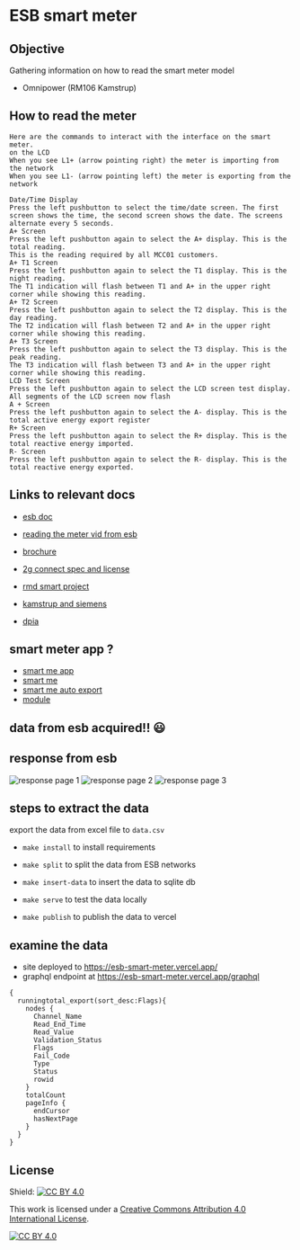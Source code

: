 # ESB smart meter

## Objective 

Gathering information on how to read the smart meter model

- Omnipower (RM106 Kamstrup)

## How to read the meter

```text
Here are the commands to interact with the interface on the smart meter.
on the LCD
When you see L1+ (arrow pointing right) the meter is importing from the network
When you see L1- (arrow pointing left) the meter is exporting from the network

Date/Time Display
Press the left pushbutton to select the time/date screen. The first screen shows the time, the second screen shows the date. The screens alternate every 5 seconds.
A+ Screen
Press the left pushbutton again to select the A+ display. This is the total reading.
This is the reading required by all MCC01 customers.
A+ T1 Screen
Press the left pushbutton again to select the T1 display. This is the night reading.
The T1 indication will flash between T1 and A+ in the upper right corner while showing this reading.
A+ T2 Screen
Press the left pushbutton again to select the T2 display. This is the day reading.
The T2 indication will flash between T2 and A+ in the upper right corner while showing this reading.
A+ T3 Screen
Press the left pushbutton again to select the T3 display. This is the peak reading.
The T3 indication will flash between T3 and A+ in the upper right corner while showing this reading.
LCD Test Screen
Press the left pushbutton again to select the LCD screen test display. All segments of the LCD screen now flash
A + Screen
Press the left pushbutton again to select the A- display. This is the total active energy export register
R+ Screen
Press the left pushbutton again to select the R+ display. This is the total reactive energy imported.
R- Screen
Press the left pushbutton again to select the R- display. This is the total reactive energy exported.
```

## Links to relevant docs

- [esb doc](https://www.esbnetworks.ie/existing-connection/meters-readings/how-to-read-your-meter/electronic-business-meters)
- [reading the meter vid from esb](https://www.youtube.com/embed/hPbVoIpxFeIA)
- [brochure](https://www.esbnetworks.ie/docs/default-source/publications/smart-metering-leave-behind-brochure.pdf?sfvrsn=59a707f0_5)
- [2g connect spec and license](https://www.comreg.ie/media/dlm_uploads/2017/07/ComReg-1767.pdf)
- [rmd smart project](https://rmdservice.com/wp-content/uploads/2018/12/esbn-smart-igg-presentation-jan-2019.pdf)
- [kamstrup and siemens](https://new.siemens.com/ie/en/company/news/kamstrup-and-siemens-to-roll-out-large-scale-smart-metering-project-in-ireland.html)

- [dpia](https://www.esbnetworks.ie/docs/default-source/default-document-library/smart-metering-register-data-dpia.pdf?sfvrsn=abee01f0_0)


## smart meter app ?

- [smart me app](https://web.smart-me.com/en/project/smart-me-app-2/)
- [smart me](https://web.smart-me.com/en/project/kamstrup-module/)
- [smart me auto export](https://doc.smart-me.com/configuration/auto-export)
- [module](https://doc.smart-me.com/products/kamstrup-module)

## data from esb acquired!! :smiley:

## response from esb

![response page 1](2021-03-24-17-50-22.png)
![response page 2](2021-03-24-17-51-14.png)
![response page 3](2021-03-24-17-52-02.png)

## steps to extract the data

export the data from excel file to `data.csv`

- `make install` to install requirements

- `make split` to split the data from ESB networks
- `make insert-data` to insert the data to sqlite db
- `make serve` to test the data locally
- `make publish` to publish the data to vercel

## examine the data
- site deployed to https://esb-smart-meter.vercel.app/
- graphql endpoint at https://esb-smart-meter.vercel.app/graphql
```gql
{
  runningtotal_export(sort_desc:Flags){
    nodes {
      Channel_Name
      Read_End_Time
      Read_Value
      Validation_Status
      Flags
      Fail_Code
      Type
      Status
      rowid
    }
    totalCount
    pageInfo {
      endCursor
      hasNextPage
    }
  }
}
```

## License

Shield: [![CC BY 4.0][cc-by-shield]][cc-by]

This work is licensed under a
[Creative Commons Attribution 4.0 International License][cc-by].

[![CC BY 4.0][cc-by-image]][cc-by]

[cc-by]: http://creativecommons.org/licenses/by/4.0/
[cc-by-image]: https://i.creativecommons.org/l/by/4.0/88x31.png
[cc-by-shield]: https://img.shields.io/badge/License-CC%20BY%204.0-lightgrey.svg